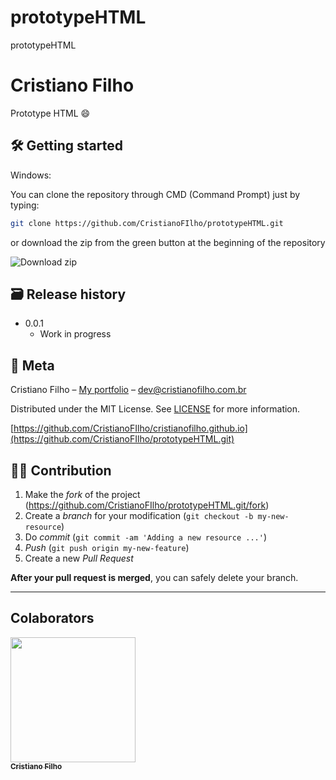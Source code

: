 # prototypeHTML
prototypeHTML

# Cristiano Filho
Prototype HTML 😄


## 🛠 Getting started

Windows:

You can clone the repository through CMD (Command Prompt) just by typing:

```sh
git clone https://github.com/CristianoFIlho/prototypeHTML.git
```

or download the zip from the green button at the beginning of the repository

<img src="https://i.ibb.co/9wV77fM/2021-03-24-23-33-11-github-com-678c7637ce45.png" alt="Download zip" border="0">





## 🗃 Release history

- 0.0.1
  - Work in progress

## 📝 Meta

Cristiano Filho – [My portfolio](https://cristianofilho.com.br) – dev@cristianofilho.com.br

Distributed under the MIT License. See [LICENSE](LICENSE) for more information.

[https://github.com/CristianoFIlho/cristianofilho.github.io](https://github.com/CristianoFIlho/prototypeHTML.git)

## 🧙‍♂️ Contribution

1. Make the _fork_ of the project (<https://github.com/CristianoFIlho/prototypeHTML.git/fork>)
2. Create a _branch_ for your modification (`git checkout -b my-new-resource`)
3. Do _commit_ (`git commit -am 'Adding a new resource ...'`)
4. _Push_ (`git push origin my-new-feature`)
5. Create a new _Pull Request_

**After your pull request is merged**, you can safely delete your branch.

---

## Colaborators
	

[ <img src="https://avatars.githubusercontent.com/u/54041918?s=400&u=9691b69b1b7c46137971d4b2775228007fff85a9&v=4" width="200px; "/><br><sub><b>Cristiano Filho</b></sub> ](https://github.com/CristianoFilho) 



